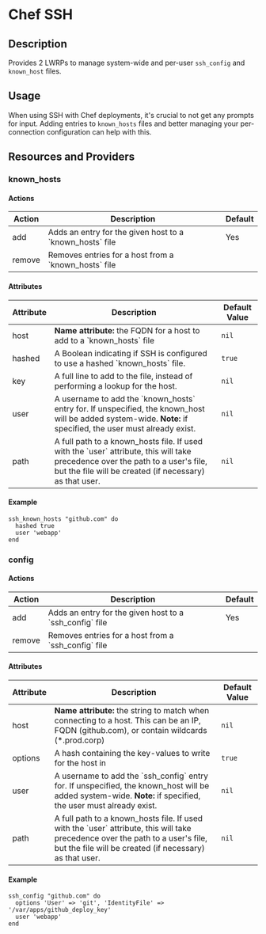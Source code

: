 # Chef SSH

## Description

Provides 2 LWRPs to manage system-wide and per-user `ssh_config` and `known_host` files.

## Usage

When using SSH with Chef deployments, it's crucial to not get any prompts for input. Adding entries to `known_hosts` files and better managing your per-connection configuration can help with this. 

## Resources and Providers

### known_hosts

#### Actions

<table>
  <thead>
    <tr>
      <th>Action</th><th>Description</th><th>Default</th>
    </tr>
  </thead>
  <tbody>
    <tr>
      <td>add</td>
      <td>Adds an entry for the given host to a `known_hosts` file</td>
      <td>Yes</td>
    </tr>
    <tr>
      <td>remove</td>
      <td>Removes entries for a host from a `known_hosts` file</td>
      <td>&nbsp;</td>
  </tbody>
</table>

#### Attributes

<table>
  <thead>
    <tr>
      <th>Attribute</th><th>Description</th><th>Default Value</th>
    </tr>
  </thead>
  <tbody>
    <tr>
      <td>host</td>
      <td>
        <b>Name attribute:</b> the FQDN for a host to add to a `known_hosts` file
      </td>
      <td><code>nil</code></td>
    </tr>
    <tr>
      <td>hashed</td>
      <td>A Boolean indicating if SSH is configured to use a hashed `known_hosts` file.
      </td>
      <td><code>true</code></td>
    </tr>
    <tr>
      <td>key</td>
      <td>A full line to add to the file, instead of performing a lookup for the host.
      </td>
      <td><code>nil</code></td>
    </tr>
    <tr>
      <td>user</td>
      <td>A username to add the `known_hosts` entry for. If unspecified, the known_host will be added system-wide. <b>Note:</b> if specified, the user
        must already exist.
      </td>
      <td><code>nil</code></td>
    </tr>
    <tr>
      <td>path</td>
      <td>A full path to a known_hosts file. If used with the `user` attribute, this will take precedence over the path to a user's file, but the file will be created (if necessary) as that user.
      </td>
      <td><code>nil</code></td>
    </tr>
  </tbody>
</table>

#### Example

    ssh_known_hosts "github.com" do
      hashed true
      user 'webapp'
    end


### config

#### Actions

<table>
  <thead>
    <tr>
      <th>Action</th><th>Description</th><th>Default</th>
    </tr>
  </thead>
  <tbody>
    <tr>
      <td>add</td>
      <td>Adds an entry for the given host to a `ssh_config` file</td>
      <td>Yes</td>
    </tr>
    <tr>
      <td>remove</td>
      <td>Removes entries for a host from a `ssh_config` file</td>
      <td>&nbsp;</td>
  </tbody>
</table>

#### Attributes

<table>
  <thead>
    <tr>
      <th>Attribute</th><th>Description</th><th>Default Value</th>
    </tr>
  </thead>
  <tbody>
    <tr>
      <td>host</td>
      <td>
        <b>Name attribute:</b> the string to match when connecting to a host. This can be an IP, FQDN (github.com), or contain wildcards (*.prod.corp)
      </td>
      <td><code>nil</code></td>
    </tr>
    <tr>
      <td>options</td>
      <td>A hash containing the key-values to write for the host in
      </td>
      <td><code>true</code></td>
    </tr>
    <tr>
      <td>user</td>
      <td>A username to add the `ssh_config` entry for. If unspecified, the known_host will be added system-wide. <b>Note:</b> if specified, the user
        must already exist.
      </td>
      <td><code>nil</code></td>
    </tr>
    <tr>
      <td>path</td>
      <td>A full path to a known_hosts file. If used with the `user` attribute, this will take precedence over the path to a user's file, but the file will be created (if necessary) as that user.
      </td>
      <td><code>nil</code></td>
    </tr>
  </tbody>
</table>

#### Example

    ssh_config "github.com" do
      options 'User' => 'git', 'IdentityFile' => '/var/apps/github_deploy_key'
      user 'webapp'
    end
